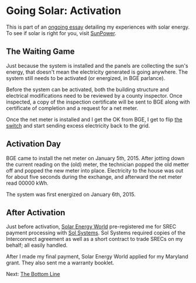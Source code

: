 <!-- title: Activating the Solar PV System -->
<!-- categories: howto,essay -->
<!-- tags: solar -->
<!-- published: 2014-12-07T15:52:00-05:00 -->
<!-- updated: 2020-08-09T17:09:00-05:00 -->
<!-- summary: Part of the Going Solar series. The solar PV system isn't complete until it's activated. -->

# Going Solar: Activation

This is part of an [ongoing essay](/v2/solar/) detailing my experiences with solar energy. To see if solar is right for you, visit [SunPower](https://tinyurl.com/y34p2jhu).

## The Waiting Game

Just because the system is installed and the panels are collecting the sun's energy, that doesn't mean the electricity generated is going anywhere. The system still needs to be activated (or energized, in BGE parlance).

Before the system can be activated, both the building structure and electrical modifications need to be reviewed by a county inspector. Once inspected, a copy of the inspection certificate will be sent to BGE along with certificate of completion and a request for a net meter.

Once the net meter is installed and I get the OK from BGE, I get to flip [the switch](https://www.flickr.com/photos/techmsg/15957424891/in/set-72157649099138418) and start sending excess electricity back to the grid.

## Activation Day

BGE came to install the net meter on January 5th, 2015. After jotting down the current reading on the (old) meter, the technician popped the old metter off and popped the new meter into place. Electricity to the house was out for about five seconds during the exchange, and afterward the net meter read 00000 kWh.

The system was first energized on January 6th, 2015.

## After Activation

Just before activation, [Solar Energy World](https://www.solarenergyworld.com) pre-registered me for SREC payment processing with [Sol Systems](https://www.solsystems.com/). Sol Systems required copies of the Interconnect agreement as well as a short contract to trade SRECs on my behalf; all easily handled.

After I made my final payment, Solar Energy World applied for my Maryland grant. They also sent me a warranty booklet.

Next: [The Bottom Line](/v2/solar/solar-ongoing.html)

